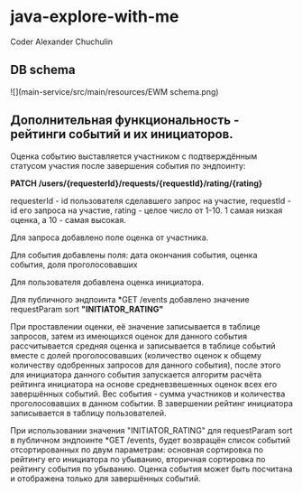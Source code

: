 # java-explore-with-me
Coder Alexander Chuchulin

## DB schema

![](main-service/src/main/resources/EWM schema.png)

## Дополнительная функциональность - рейтинги событий и их инициаторов.

Оценка событию выставляется участником с подтверждённым статусом участия после завершения события по эндпоинту: 

**PATCH /users/{requesterId}/requests/{requestId}/rating/{rating}**

requesterId - id пользователя сделавшего запрос на участие,
requestId - id его запроса на участие, rating - целое число от 1-10. 1 самая низкая оценка, а 10 - самая высокая.

Для запроса добавлено поле оценка от участника.

Для события добавлены поля: дата окончания события, оценка события, доля проголосовавших

Для пользователя добавлена оценка инициатора.

Для публичного эндпоинта *GET /events добавлено значение requestParam sort **"INITIATOR_RATING"**

При проставлении оценки, её значение записывается в таблице запросов, затем из имеющихся оценок для данного события
рассчитывается средняя оценка и записывается в таблице событий вместе с долей проголосовавших (количество оценок к общему количеству
одобренных запросов для данного события), после этого для инициатора данного события запускается алгоритм расчёта рейтинга инициатора
на основе средневзвешенных оценок всех его завершённых событий. Вес события - сумма участников и количества проголосовавших в данном событии. 
В завершении рейтинг инициатора записывается в таблицу пользователей.

При использовании значения "INITIATOR_RATING" для requestParam sort в публичном эндпоинте *GET /events, будет возвращён список событий
отсортированных по двум параметрам: основная сортировка по рейтингу его инициатора по убыванию, вторичная сортировка по рейтингу события по убыванию.
Оценка события может быть посчитана и отображена только для завершённых событий.
